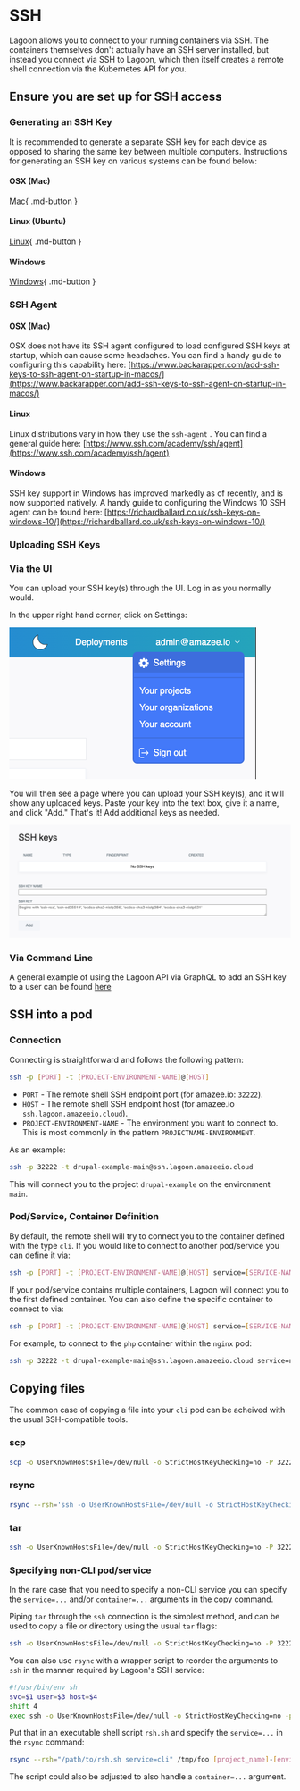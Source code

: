 # SSH

Lagoon allows you to connect to your running containers via SSH. The containers themselves don't actually have an SSH server installed, but instead you connect via SSH to Lagoon, which then itself creates a remote shell connection via the Kubernetes API for you.

## Ensure you are set up for SSH access

### Generating an SSH Key

It is recommended to generate a separate SSH key for each device as opposed to sharing the same key between multiple computers. Instructions for generating an SSH key on various systems can be found below:

#### OSX (Mac)

[Mac](https://www.makeuseof.com/ssh-keygen-mac){ .md-button }

#### Linux (Ubuntu)

[Linux](https://help.ubuntu.com/community/SSH/OpenSSH/Keys){ .md-button }

#### Windows

[Windows](https://docs.microsoft.com/en-us/windows-server/administration/openssh/openssh_keymanagement){ .md-button }

### SSH Agent

#### OSX (Mac)

OSX does not have its SSH agent configured to load configured SSH keys at startup, which can cause some headaches. You can find a handy guide to configuring this capability here: [https://www.backarapper.com/add-ssh-keys-to-ssh-agent-on-startup-in-macos/](https://www.backarapper.com/add-ssh-keys-to-ssh-agent-on-startup-in-macos/)

#### Linux

Linux distributions vary in how they use the `ssh-agent` . You can find a general guide here: [https://www.ssh.com/academy/ssh/agent](https://www.ssh.com/academy/ssh/agent)

#### Windows

SSH key support in Windows has improved markedly as of recently, and is now supported natively. A handy guide to configuring the Windows 10 SSH agent can be found here: [https://richardballard.co.uk/ssh-keys-on-windows-10/](https://richardballard.co.uk/ssh-keys-on-windows-10/)

### Uploading SSH Keys

### Via the UI

You can upload your SSH key(s) through the UI. Log in as you normally would.

In the upper right hand corner, click on Settings:

![Click "Settings" in the upper right hand corner](./ui-settings.png)

You will then see a page where you can upload your SSH key(s), and it will show any uploaded keys. Paste your key into the text box, give it a name, and click "Add." That's it! Add additional keys as needed.

![Paste your key into the text box.](./ui-ssh.png)

### Via Command Line

A general example of using the Lagoon API via GraphQL to add an SSH key to a user can be found [here](../administering-lagoon/graphql-queries.md#allowing-access-to-the-project)

## SSH into a pod

### Connection

Connecting is straightforward and follows the following pattern:

```bash title="SSH"
ssh -p [PORT] -t [PROJECT-ENVIRONMENT-NAME]@[HOST]
```

* `PORT` - The remote shell SSH endpoint port (for amazee.io: `32222`).
* `HOST` - The remote shell SSH endpoint host (for amazee.io `ssh.lagoon.amazeeio.cloud`).
* `PROJECT-ENVIRONMENT-NAME` - The environment you want to connect to. This is most commonly in the pattern `PROJECTNAME-ENVIRONMENT`.

As an example:

```bash title="SSH example"
ssh -p 32222 -t drupal-example-main@ssh.lagoon.amazeeio.cloud
```

This will connect you to the project `drupal-example` on the environment `main`.

### Pod/Service, Container Definition

By default, the remote shell will try to connect you to the container defined with the type `cli`. If you would like to connect to another pod/service you can define it via:

```bash title="SSH to another service"
ssh -p [PORT] -t [PROJECT-ENVIRONMENT-NAME]@[HOST] service=[SERVICE-NAME]
```

If your pod/service contains multiple containers, Lagoon will connect you to the first defined container. You can also define the specific container to connect to via:

```bash title="Define container"
ssh -p [PORT] -t [PROJECT-ENVIRONMENT-NAME]@[HOST] service=[SERVICE-NAME] container=[CONTAINER-NAME]
```

For example, to connect to the `php` container within the `nginx` pod:

```bash title="SSH to php container"
ssh -p 32222 -t drupal-example-main@ssh.lagoon.amazeeio.cloud service=nginx container=php
```

## Copying files

The common case of copying a file into your `cli` pod can be acheived with the usual SSH-compatible tools.

### scp

```bash title="Copy file with scp"
scp -o UserKnownHostsFile=/dev/null -o StrictHostKeyChecking=no -P 32222 [local_path] [project_name]-[environment_name]@ssh.lagoon.amazeeio.cloud:[remote_path]
```

### rsync

```bash title="Copy files with rsync"
rsync --rsh='ssh -o UserKnownHostsFile=/dev/null -o StrictHostKeyChecking=no -p 32222' [local_path] [project_name]-[environment_name]@ssh.lagoon.amazeeio.cloud:[remote_path]
```

### tar

```bash
ssh -o UserKnownHostsFile=/dev/null -o StrictHostKeyChecking=no -P 32222 [project_name]-[environment_name]@ssh.lagoon.amazee.io tar -zcf - [remote_path] | tar -zxf - -C /tmp/
```

### Specifying non-CLI pod/service

In the rare case that you need to specify a non-CLI service you can specify the `service=...` and/or `container=...` arguments in the copy command.

Piping `tar` through the `ssh` connection is the simplest method, and can be used to copy a file or directory using the usual `tar` flags:

```bash
ssh -o UserKnownHostsFile=/dev/null -o StrictHostKeyChecking=no -P 32222 [project_name]-[environment_name]@ssh.lagoon.amazee.io service=solr tar -zcf - [remote_path] | tar -zxf - -C /tmp/
```

You can also use `rsync` with a wrapper script to reorder the arguments to `ssh` in the manner required by Lagoon's SSH service:

```bash
#!/usr/bin/env sh
svc=$1 user=$3 host=$4
shift 4
exec ssh -o UserKnownHostsFile=/dev/null -o StrictHostKeyChecking=no -p 32222 -l "$user" "$host" "$svc" "$@"
```

Put that in an executable shell script `rsh.sh` and specify the `service=...` in the `rsync` command:

```bash title="rsync to non-CLI pod"
rsync --rsh="/path/to/rsh.sh service=cli" /tmp/foo [project_name]-[environment_name]@ssh.lagoon.amazeeio.cloud:/tmp/foo
```

The script could also be adjusted to also handle a `container=...` argument.
